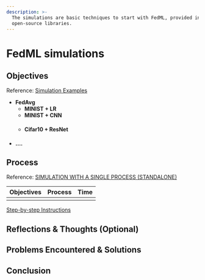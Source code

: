 ```yaml
---
description: >-
  The simulations are basic techniques to start with FedML, provided in their
  open-source libraries.
---
```


# FedML simulations

## Objectives

Reference: [Simulation Examples](https://github.com/FedML-AI/FedML/tree/master/python/examples/simulation)

* **FedAvg**
  * **MINIST + LR**
  * **MINIST + CNN**
  * #### Cifar10 + ResNet
* #### ....

## Process&#x20;

Reference: [SIMULATION WITH A SINGLE PROCESS (STANDALONE)](https://doc.fedml.ai/simulation/examples/sp\_fedavg\_mnist\_lr\_example.html)

| Objectives | Process | Time |
| ---------- | ------- | ---- |
|            |         |      |

[Step-by-step Instructions](../../usage/template.md)

## Reflections & Thoughts (Optional)

<mark style="background-color:yellow;"></mark>

## Problems Encountered & Solutions

<mark style="background-color:yellow;"></mark>

## Conclusion
